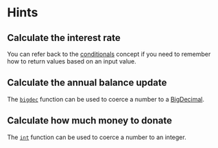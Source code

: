 # Hints

## Calculate the interest rate

You can refer back to the [conditionals][conditionals] concept if you need to remember how to return values based on an input value.

## Calculate the annual balance update

The [`bigdec`][bigdec] function can be used to coerce a number to a [BigDecimal][bigdecimal].

## Calculate how much money to donate

The [`int`][int] function can be used to coerce a number to an integer.

[bigdec]: https://clojuredocs.org/clojure.core/bigdec
[bigdecimal]: https://docs.oracle.com/javase/8/docs/api/java/math/BigDecimal.html
[conditionals]: https://exercism.org/tracks/clojure/concepts/conditionals
[int]: https://clojuredocs.org/clojure.core/int
